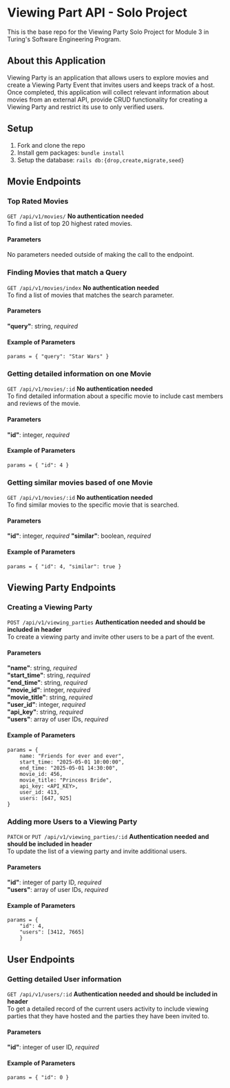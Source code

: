 # Viewing Part API - Solo Project

This is the base repo for the Viewing Party Solo Project for Module 3 in Turing's Software Engineering Program. 

## About this Application

Viewing Party is an application that allows users to explore movies and create a Viewing Party Event that invites users and keeps track of a host. Once completed, this application will collect relevant information about movies from an external API, provide CRUD functionality for creating a Viewing Party and restrict its use to only verified users. 

## Setup

1. Fork and clone the repo
2. Install gem packages: `bundle install`
3. Setup the database: `rails db:{drop,create,migrate,seed}`

## Movie Endpoints
### Top Rated Movies

`GET /api/v1/movies/` **No authentication needed** <br>
To find a list of top 20 highest rated movies.
#### Parameters
No parameters needed outside of making the call to the endpoint.

### Finding Movies that match a Query
`GET /api/v1/movies/index` **No authentication needed** <br>
To find a list of movies that matches the search parameter.
#### Parameters
**"query"**: string, *required*
#### Example of Parameters
```
params = { "query": "Star Wars" }
```

### Getting detailed information on one Movie
`GET /api/v1/movies/:id` **No authentication needed** <br>
To find detailed information about a specific movie to include cast members and reviews of the movie.
#### Parameters
**"id"**: integer, *required*
#### Example of Parameters
```
params = { "id": 4 }
```

### Getting similar movies based of one Movie
`GET /api/v1/movies/:id` **No authentication needed** <br>
To find similar movies to the specific movie that is searched.
#### Parameters
**"id"**: integer, *required*
**"similar"**: boolean, *required*
#### Example of Parameters
```
params = { "id": 4, "similar": true }
```

## Viewing Party Endpoints
### Creating a Viewing Party
`POST /api/v1/viewing_parties` **Authentication needed and should be included in header** <br>
To create a viewing party and invite other users to be a part of the event.
#### Parameters
**"name"**: string, *required* <br>
**"start_time"**: string, *required* <br>
**"end_time"**: string, *required*<br>
**"movie_id"**: integer, *required*<br>
**"movie_title"**: string, *required*<br>
**"user_id"**: integer, *required*<br>
**"api_key"**: string, *required*<br>
**"users"**: array of user IDs, *required*<br>
#### Example of Parameters
```
params = {
    name: "Friends for ever and ever",
    start_time: "2025-05-01 10:00:00",
    end_time: "2025-05-01 14:30:00",
    movie_id: 456,
    movie_title: "Princess Bride",
    api_key: <API_KEY>,
    user_id: 413,
    users: [647, 925]
}
```

### Adding more Users to a Viewing Party
`PATCH` or `PUT /api/v1/viewing_parties/:id` **Authentication needed and should be included in header** <br>
To update the list of a viewing party and invite additional users.
#### Parameters
**"id"**: integer of party ID, *required* <br>
**"users"**: array of user IDs, *required* <br>
#### Example of Parameters
```
params = {
    "id": 4,
    "users": [3412, 7665]
    }
```

## User Endpoints
### Getting detailed User information
`GET /api/v1/users/:id` **Authentication needed and should be included in header** <br>
To get a detailed record of the current users activity to include viewing parties that they have hosted and the parties they have been invited to.
#### Parameters
**"id"**: integer of user ID, *required* <br>
#### Example of Parameters
```
params = { "id": 0 }
```